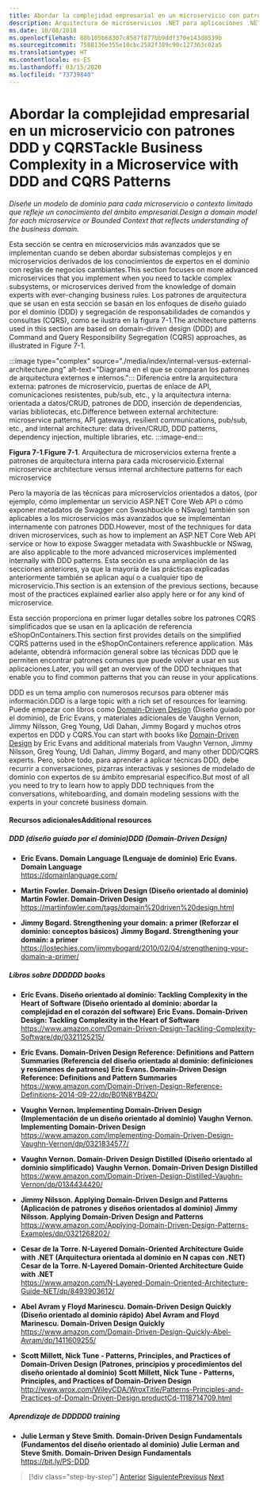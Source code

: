 ```yaml
---
title: Abordar la complejidad empresarial en un microservicio con patrones DDD y CQRS
description: Arquitectura de microservicios .NET para aplicaciones .NET en contenedor | Cómo abordar escenarios empresariales complejos donde se aplican patrones DDD y CQRS
ms.date: 10/08/2018
ms.openlocfilehash: 88b105b68307c8587f877bb9ddf370e143d8539b
ms.sourcegitcommit: 7588136e355e10cbc2582f389c90c127363c02a5
ms.translationtype: HT
ms.contentlocale: es-ES
ms.lasthandoff: 03/15/2020
ms.locfileid: "73739840"
---
```

# <a name="tackle-business-complexity-in-a-microservice-with-ddd-and-cqrs-patterns"></a><span data-ttu-id="8140f-103">Abordar la complejidad empresarial en un microservicio con patrones DDD y CQRS</span><span class="sxs-lookup"><span data-stu-id="8140f-103">Tackle Business Complexity in a Microservice with DDD and CQRS Patterns</span></span>

<span data-ttu-id="8140f-104">*Diseñe un modelo de dominio para cada microservicio o contexto limitado que refleje un conocimiento del ámbito empresarial.*</span><span class="sxs-lookup"><span data-stu-id="8140f-104">*Design a domain model for each microservice or Bounded Context that reflects understanding of the business domain.*</span></span>

<span data-ttu-id="8140f-105">Esta sección se centra en microservicios más avanzados que se implementan cuando se deben abordar subsistemas complejos y en microservicios derivados de los conocimientos de expertos en el dominio con reglas de negocios cambiantes.</span><span class="sxs-lookup"><span data-stu-id="8140f-105">This section focuses on more advanced microservices that you implement when you need to tackle complex subsystems, or microservices derived from the knowledge of domain experts with ever-changing business rules.</span></span> <span data-ttu-id="8140f-106">Los patrones de arquitectura que se usan en esta sección se basan en los enfoques de diseño guiado por el dominio (DDD) y segregación de responsabilidades de comandos y consultas (CQRS), como se ilustra en la figura 7-1.</span><span class="sxs-lookup"><span data-stu-id="8140f-106">The architecture patterns used in this section are based on domain-driven design (DDD) and Command and Query Responsibility Segregation (CQRS) approaches, as illustrated in Figure 7-1.</span></span>

:::image type="complex" source="./media/index/internal-versus-external-architecture.png" alt-text="Diagrama en el que se comparan los patrones de arquitectura externos e internos.":::
<span data-ttu-id="8140f-108">Diferencia entre la arquitectura externa: patrones de microservicio, puertas de enlace de API, comunicaciones resistentes, pub/sub, etc., y la arquitectura interna: orientada a datos/CRUD, patrones de DDD, inserción de dependencias, varias bibliotecas, etc.</span><span class="sxs-lookup"><span data-stu-id="8140f-108">Difference between external architecture: microservice patterns, API gateways, resilient communications, pub/sub, etc., and internal architecture: data driven/CRUD, DDD patterns, dependency injection, multiple libraries, etc.</span></span>
:::image-end:::

<span data-ttu-id="8140f-109">**Figura 7-1**.</span><span class="sxs-lookup"><span data-stu-id="8140f-109">**Figure 7-1**.</span></span> <span data-ttu-id="8140f-110">Arquitectura de microservicios externa frente a patrones de arquitectura interna para cada microservicio.</span><span class="sxs-lookup"><span data-stu-id="8140f-110">External microservice architecture versus internal architecture patterns for each microservice</span></span>

<span data-ttu-id="8140f-111">Pero la mayoría de las técnicas para microservicios orientados a datos, (por ejemplo, cómo implementar un servicio ASP.NET Core Web API o cómo exponer metadatos de Swagger con Swashbuckle o NSwag) también son aplicables a los microservicios más avanzados que se implementan internamente con patrones DDD.</span><span class="sxs-lookup"><span data-stu-id="8140f-111">However, most of the techniques for data driven microservices, such as how to implement an ASP.NET Core Web API service or how to expose Swagger metadata with Swashbuckle or NSwag, are also applicable to the more advanced microservices implemented internally with DDD patterns.</span></span> <span data-ttu-id="8140f-112">Esta sección es una ampliación de las secciones anteriores, ya que la mayoría de las prácticas explicadas anteriormente también se aplican aquí o a cualquier tipo de microservicio.</span><span class="sxs-lookup"><span data-stu-id="8140f-112">This section is an extension of the previous sections, because most of the practices explained earlier also apply here or for any kind of microservice.</span></span>

<span data-ttu-id="8140f-113">Esta sección proporciona en primer lugar detalles sobre los patrones CQRS simplificados que se usan en la aplicación de referencia eShopOnContainers.</span><span class="sxs-lookup"><span data-stu-id="8140f-113">This section first provides details on the simplified CQRS patterns used in the eShopOnContainers reference application.</span></span> <span data-ttu-id="8140f-114">Más adelante, obtendrá información general sobre las técnicas DDD que le permiten encontrar patrones comunes que puede volver a usar en sus aplicaciones.</span><span class="sxs-lookup"><span data-stu-id="8140f-114">Later, you will get an overview of the DDD techniques that enable you to find common patterns that you can reuse in your applications.</span></span>

<span data-ttu-id="8140f-115">DDD es un tema amplio con numerosos recursos para obtener más información.</span><span class="sxs-lookup"><span data-stu-id="8140f-115">DDD is a large topic with a rich set of resources for learning.</span></span> <span data-ttu-id="8140f-116">Puede empezar con libros como [Domain-Driven Design](https://domainlanguage.com/ddd/) (Diseño guiado por el dominio), de Eric Evans, y materiales adicionales de Vaughn Vernon, Jimmy Nilsson, Greg Young, Udi Dahan, Jimmy Bogard y muchos otros expertos en DDD y CQRS.</span><span class="sxs-lookup"><span data-stu-id="8140f-116">You can start with books like [Domain-Driven Design](https://domainlanguage.com/ddd/) by Eric Evans and additional materials from Vaughn Vernon, Jimmy Nilsson, Greg Young, Udi Dahan, Jimmy Bogard, and many other DDD/CQRS experts.</span></span> <span data-ttu-id="8140f-117">Pero, sobre todo, para aprender a aplicar técnicas DDD, debe recurrir a conversaciones, pizarras interactivas y sesiones de modelado de dominio con expertos de su ámbito empresarial específico.</span><span class="sxs-lookup"><span data-stu-id="8140f-117">But most of all you need to try to learn how to apply DDD techniques from the conversations, whiteboarding, and domain modeling sessions with the experts in your concrete business domain.</span></span>

#### <a name="additional-resources"></a><span data-ttu-id="8140f-118">Recursos adicionales</span><span class="sxs-lookup"><span data-stu-id="8140f-118">Additional resources</span></span>

##### <a name="ddd-domain-driven-design"></a><span data-ttu-id="8140f-119">DDD (diseño guiado por el dominio)</span><span class="sxs-lookup"><span data-stu-id="8140f-119">DDD (Domain-Driven Design)</span></span>

- <span data-ttu-id="8140f-120">**Eric Evans. Domain Language (Lenguaje de dominio)**  </span><span class="sxs-lookup"><span data-stu-id="8140f-120">**Eric Evans. Domain Language** </span></span>\
  <https://domainlanguage.com/>

- <span data-ttu-id="8140f-121">**Martin Fowler. Domain-Driven Design (Diseño orientado al dominio)**  </span><span class="sxs-lookup"><span data-stu-id="8140f-121">**Martin Fowler. Domain-Driven Design** </span></span>\
  <https://martinfowler.com/tags/domain%20driven%20design.html>

- <span data-ttu-id="8140f-122">**Jimmy Bogard. Strengthening your domain: a primer (Reforzar el dominio: conceptos básicos)**  </span><span class="sxs-lookup"><span data-stu-id="8140f-122">**Jimmy Bogard. Strengthening your domain: a primer** </span></span>\
  <https://lostechies.com/jimmybogard/2010/02/04/strengthening-your-domain-a-primer/>

##### <a name="ddd-books"></a><span data-ttu-id="8140f-123">Libros sobre DDD</span><span class="sxs-lookup"><span data-stu-id="8140f-123">DDD books</span></span>

- <span data-ttu-id="8140f-124">**Eric Evans. Diseño orientado al dominio: Tackling Complexity in the Heart of Software (Diseño orientado al dominio: abordar la complejidad en el corazón del software)**  </span><span class="sxs-lookup"><span data-stu-id="8140f-124">**Eric Evans. Domain-Driven Design: Tackling Complexity in the Heart of Software** </span></span>\
  <https://www.amazon.com/Domain-Driven-Design-Tackling-Complexity-Software/dp/0321125215/>

- <span data-ttu-id="8140f-125">**Eric Evans. Domain-Driven Design Reference: Definitions and Pattern Summaries (Referencia del diseño orientado al dominio: definiciones y resúmenes de patrones)**  </span><span class="sxs-lookup"><span data-stu-id="8140f-125">**Eric Evans. Domain-Driven Design Reference: Definitions and Pattern Summaries** </span></span>\
  <https://www.amazon.com/Domain-Driven-Design-Reference-Definitions-2014-09-22/dp/B01N8YB4ZO/>

- <span data-ttu-id="8140f-126">**Vaughn Vernon. Implementing Domain-Driven Design (Implementación de un diseño orientado al dominio)**  </span><span class="sxs-lookup"><span data-stu-id="8140f-126">**Vaughn Vernon. Implementing Domain-Driven Design** </span></span>\
  <https://www.amazon.com/Implementing-Domain-Driven-Design-Vaughn-Vernon/dp/0321834577/>

- <span data-ttu-id="8140f-127">**Vaughn Vernon. Domain-Driven Design Distilled (Diseño orientado al dominio simplificado)**  </span><span class="sxs-lookup"><span data-stu-id="8140f-127">**Vaughn Vernon. Domain-Driven Design Distilled** </span></span>\
  <https://www.amazon.com/Domain-Driven-Design-Distilled-Vaughn-Vernon/dp/0134434420/>

- <span data-ttu-id="8140f-128">**Jimmy Nilsson. Applying Domain-Driven Design and Patterns (Aplicación de patrones y diseños orientados al dominio)**  </span><span class="sxs-lookup"><span data-stu-id="8140f-128">**Jimmy Nilsson. Applying Domain-Driven Design and Patterns** </span></span>\
  <https://www.amazon.com/Applying-Domain-Driven-Design-Patterns-Examples/dp/0321268202/>

- <span data-ttu-id="8140f-129">**Cesar de la Torre. N-Layered Domain-Oriented Architecture Guide with .NET (Arquitectura orientada al dominio en N capas con .NET)**  </span><span class="sxs-lookup"><span data-stu-id="8140f-129">**Cesar de la Torre. N-Layered Domain-Oriented Architecture Guide with .NET** </span></span>\
  <https://www.amazon.com/N-Layered-Domain-Oriented-Architecture-Guide-NET/dp/8493903612/>

- <span data-ttu-id="8140f-130">**Abel Avram y Floyd Marinescu. Domain-Driven Design Quickly (Diseño orientado al dominio rápido)**  </span><span class="sxs-lookup"><span data-stu-id="8140f-130">**Abel Avram and Floyd Marinescu. Domain-Driven Design Quickly** </span></span>\
  <https://www.amazon.com/Domain-Driven-Design-Quickly-Abel-Avram/dp/1411609255/>

- <span data-ttu-id="8140f-131">**Scott Millett, Nick Tune - Patterns, Principles, and Practices of Domain-Driven Design (Patrones, principios y procedimientos del diseño orientado al dominio)**  </span><span class="sxs-lookup"><span data-stu-id="8140f-131">**Scott Millett, Nick Tune - Patterns, Principles, and Practices of Domain-Driven Design** </span></span>\
  <http://www.wrox.com/WileyCDA/WroxTitle/Patterns-Principles-and-Practices-of-Domain-Driven-Design.productCd-1118714709.html>

##### <a name="ddd-training"></a><span data-ttu-id="8140f-132">Aprendizaje de DDD</span><span class="sxs-lookup"><span data-stu-id="8140f-132">DDD training</span></span>

- <span data-ttu-id="8140f-133">**Julie Lerman y Steve Smith. Domain-Driven Design Fundamentals (Fundamentos del diseño orientado al dominio)**  </span><span class="sxs-lookup"><span data-stu-id="8140f-133">**Julie Lerman and Steve Smith. Domain-Driven Design Fundamentals** </span></span>\
  <https://bit.ly/PS-DDD>

>[!div class="step-by-step"]
><span data-ttu-id="8140f-134">[Anterior](../multi-container-microservice-net-applications/implement-api-gateways-with-ocelot.md)
>[Siguiente](apply-simplified-microservice-cqrs-ddd-patterns.md)</span><span class="sxs-lookup"><span data-stu-id="8140f-134">[Previous](../multi-container-microservice-net-applications/implement-api-gateways-with-ocelot.md)
[Next](apply-simplified-microservice-cqrs-ddd-patterns.md)</span></span>
